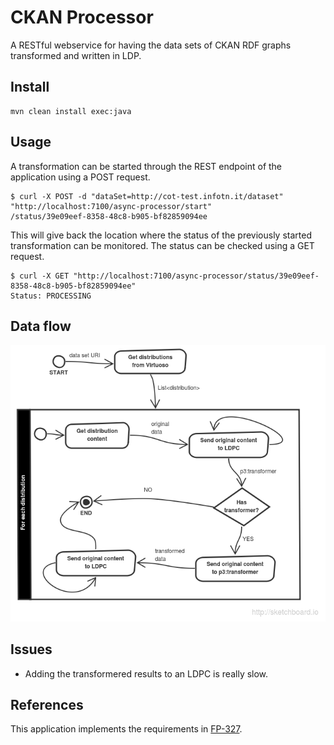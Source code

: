 # CKAN Processor
A RESTful webservice for having the data sets of CKAN RDF graphs transformed and written in LDP.

## Install

    mvn clean install exec:java

## Usage
A transformation can be started through the REST endpoint of the application using a POST request.

    $ curl -X POST -d "dataSet=http://cot-test.infotn.it/dataset" "http://localhost:7100/async-processor/start"
    /status/39e09eef-8358-48c8-b905-bf82859094ee

This will give back the location where the status of the previously started transformation can be monitored. The status can be checked using a GET request.

    $ curl -X GET "http://localhost:7100/async-processor/status/39e09eef-8358-48c8-b905-bf82859094ee"
    Status: PROCESSING

## Data flow
![Data flow diagram](https://raw.githubusercontent.com/fusepoolP3/p3-ckan-processor/master/process.png)

## Issues
* Adding the transformered results to an LDPC is really slow.

## References
This application implements the requirements in [FP-327](https://fusepool.atlassian.net/browse/FP-327).
